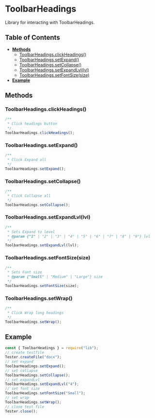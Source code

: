 # ToolbarHeadings

Library for interacting with ToolbarHeadings.

## Table of Contents

-   [**Methods**](#methods)
    -   [ToolbarHeadings.clickHeadings()](#toolbarheadingsclickheadings)
    -   [ToolbarHeadings.setExpand()](#toolbarheadingssetexpand)
    -   [ToolbarHeadings.setCollapse()](#toolbarheadingssetcollapse)
    -   [ToolbarHeadings.setExpandLvl(lvl)](#toolbarheadingssetexpandlvllvl)
    -   [ToolbarHeadings.setFontSize(size)](#toolbarheadingssetfontsizesize)
-   [**Example**](#example)

## Methods

### ToolbarHeadings.clickHeadings()

```javascript
/**
 * Click headings button
 */
ToolbarHeadings.clickHeadings();
```

### ToolbarHeadings.setExpand()

```javascript
/**
 * Click Expand all
 */
ToolbarHeadings.setExpand();
```

### ToolbarHeadings.setCollapse()

```javascript
/**
 * Click Collapse all
 */
ToolbarHeadings.setCollapse();
```

### ToolbarHeadings.setExpandLvl(lvl)

```javascript
/**
 * Sets Expand to level
 * @param {"1" | "2" | "3" | "4" | "5" | "6" | "7" | "8" | "9"} lvl
 */
ToolbarHeadings.setExpandLvl(lvl);
```

### ToolbarHeadings.setFontSize(size)

```javascript
/**
 * Sets Font size
 * @param {"Small" | "Medium" | "Large"} size
 */
ToolbarHeadings.setFontSize(size);
```

### ToolbarHeadings.setWrap()

```javascript
/**
 * Click Wrap long headings
 */
ToolbarHeadings.setWrap();
```

## Example

```javascript
const { ToolbarHeadings } = require("lib");
// create testfile
Tester.createFile("docx");
// set expand
ToolbarHeadings.setExpand();
// set collapse
ToolbarHeadings.setCollapse();
// set expandLvl
ToolbarHeadings.setExpandLvl("4");
// set font size
ToolbarHeadings.setFontSize("Small");
// set wrap
ToolbarHeadings.setWrap();
// close test file
Tester.close();
```
